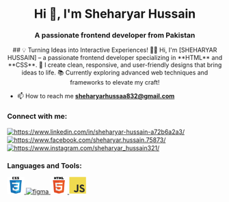 <h1 align="center">Hi 👋, I'm Sheharyar Hussain</h1>
<h3 align="center">A passionate frontend developer from Pakistan</h3>
<p align="center">## 💡 Turning Ideas into Interactive Experiences!  
👨‍💻 Hi, I'm [SHEHARYAR HUSSAIN] – a passionate frontend developer specializing in **HTML** and **CSS**.  
🌟 I create clean, responsive, and user-friendly designs that bring ideas to life.  
📚 Currently exploring advanced web techniques and frameworks to elevate my craft!  
</p>

- 📫 How to reach me **sheharyarhussaa832@gmail.com**

<h3 align="left">Connect with me:</h3>
<p align="left">
<a href="https://www.linkedin.com/in/sheharyar-hussain-a72b6a2a3/" target="blank"><img align="center" src="https://raw.githubusercontent.com/rahuldkjain/github-profile-readme-generator/master/src/images/icons/Social/linked-in-alt.svg" alt="https://www.linkedin.com/in/sheharyar-hussain-a72b6a2a3/" height="30" width="40" /></a>
<a href="https://www.facebook.com/sheharyar.hussain.75873/" target="blank"><img align="center" src="https://raw.githubusercontent.com/rahuldkjain/github-profile-readme-generator/master/src/images/icons/Social/facebook.svg" alt="https://www.facebook.com/sheharyar.hussain.75873/" height="30" width="40" /></a>
<a href="https://instagram.com/sheharyar_hussain321" target="blank"><img align="center" src="https://raw.githubusercontent.com/rahuldkjain/github-profile-readme-generator/master/src/images/icons/Social/instagram.svg" alt="https://www.instagram.com/sheharyar_hussain321/" height="30" width="40" /></a>
</p>

<h3 align="left">Languages and Tools:</h3>
<p align="left"> <a href="https://www.w3schools.com/css/" target="_blank" rel="noreferrer"> <img src="https://raw.githubusercontent.com/devicons/devicon/master/icons/css3/css3-original-wordmark.svg" alt="css3" width="40" height="40"/> </a> <a href="https://www.figma.com/" target="_blank" rel="noreferrer"> <img src="https://www.vectorlogo.zone/logos/figma/figma-icon.svg" alt="figma" width="40" height="40"/> </a> <a href="https://www.w3.org/html/" target="_blank" rel="noreferrer"> <img src="https://raw.githubusercontent.com/devicons/devicon/master/icons/html5/html5-original-wordmark.svg" alt="html5" width="40" height="40"/> </a> <a href="https://developer.mozilla.org/en-US/docs/Web/JavaScript" target="_blank" rel="noreferrer"> <img src="https://raw.githubusercontent.com/devicons/devicon/master/icons/javascript/javascript-original.svg" alt="javascript" width="40" height="40"/> </a>  </p>
